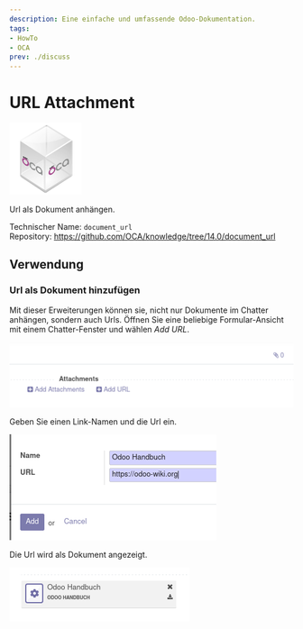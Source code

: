 ```yaml
---
description: Eine einfache und umfassende Odoo-Dokumentation.
tags:
- HowTo
- OCA
prev: ./discuss
---
```

# URL Attachment
![icon_oca_app](assets/icon_oca_app.png)

Url als Dokument anhängen.

Technischer Name: `document_url`\
Repository: <https://github.com/OCA/knowledge/tree/14.0/document_url>

## Verwendung

### Url als Dokument hinzufügen

Mit dieser Erweiterungen können sie, nicht nur Dokumente im Chatter anhängen, sondern auch Urls. Öffnen Sie eine beliebige Formular-Ansicht mit einem Chatter-Fenster und wählen *Add URL*.

![](assets/URL%20Attachment%20Add.png)

Geben Sie einen Link-Namen und die Url ein. 

![](assets/URL%20Attachment%20Example.png)

Die Url wird als Dokument angezeigt.

![](assets/Url%20Attachment%20Display.png)